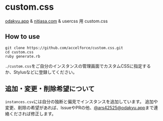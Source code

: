# custom.css
[odakyu.app](https://odakyu.app/) &amp; [nitiasa.com](https://nitiasa.com/) &amp; usercss 用 custom.css 

## How to use

```
git clone https://github.com/accelforce/custom.css.git
cd custom.css
ruby generate.rb
```

`./custom.css`をご自分のインスタンスの管理画面でカスタムCSSに指定するか、Stylusなどに登録してください。

## 追加・変更・削除希望について

`instances.csv`には自分の独断と偏見でインスタンスを追加しています。
追加や変更、削除の希望があれば、IssueやPRの他、[@ars42525@odakyu.app](https://odakyu.app/@ars42525)まで連絡くだされば修正します。
